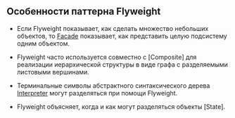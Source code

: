 ## Особенности паттерна Flyweight

* Если Flyweight показывает, как сделать множество небольших объектов,
то [Facade] показывает, как представить целую подсистему одним объектом.

* Flyweight часто используется совместно с [Composite] для реализации иерархической
структуры в виде графа с разделяемыми листовыми вершинами.

* Терминальные символы абстрактного синтаксического дерева [Interpreter] могут разделяться при помощи Flyweight.

* Flyweight объясняет, когда и как могут разделяться объекты [State].

[Facade]:
[Composite]:
[Interpreter]:
[State]: